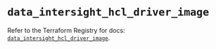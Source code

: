 # `data_intersight_hcl_driver_image`

Refer to the Terraform Registry for docs: [`data_intersight_hcl_driver_image`](https://registry.terraform.io/providers/ciscodevnet/intersight/1.0.71/docs/data-sources/hcl_driver_image).
